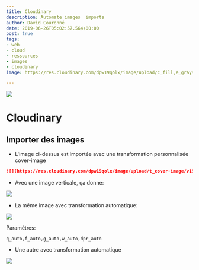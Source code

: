 ```yaml
---
title: Cloudinary
description: Automate images  imports
author: David Couronné
date: 2019-06-26T05:02:57.564+00:00
post: true
tags:
- web
- cloud
- ressources
- images
- cloudinary
image: https://res.cloudinary.com/dpw19qolx/image/upload/c_fill,e_grayscale,f_auto,q_auto,w_300/v1561523331/code-1839406_960_720.jpg

---
```

![](https://res.cloudinary.com/dpw19qolx/image/upload/t_cover-image/v1561523334/St_Michael_27s_Mount_II5302_x_2982.jpg)

# Cloudinary

## Importer des images

* L'image ci-dessus est importée avec une transformation personnalisée cover-image

```md
![](https://res.cloudinary.com/dpw19qolx/image/upload/t_cover-image/v1561523334/St_Michael_27s_Mount_II5302_x_2982.jpg)
```

* Avec une image verticale, ça donne:

![](https://res.cloudinary.com/dpw19qolx/image/upload/t_cover-image/v1549200634/astrology-astronomy-atmosphere.ae069b6f.jpg)

* La même image avec transformation automatique:

![](https://res.cloudinary.com/dpw19qolx/image/upload/q_auto,f_auto,g_auto,w_auto,dpr_auto/v1549200634/astrology-astronomy-atmosphere.ae069b6f.jpg)

Paramètres:

    q_auto,f_auto,g_auto,w_auto,dpr_auto

* Une autre avec transformation automatique

![](https://res.cloudinary.com/dpw19qolx/image/upload/q_auto,f_auto,g_auto,w_auto,dpr_auto/v1561523341/422869114_7590398831_b.jpg)


